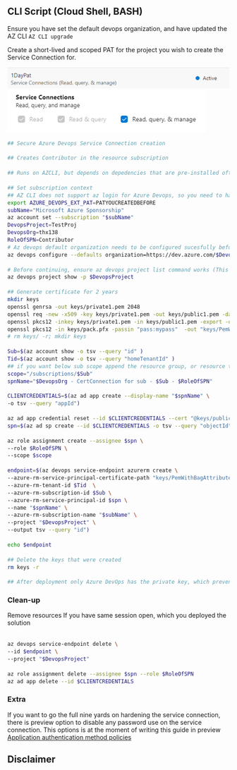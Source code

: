 ## CLI Script (Cloud Shell, BASH)
Ensure you have set the default devops organization, and have updated the AZ CLI ``AZ CLI upgrade``

Create a short-lived and scoped PAT for the project you wish to create the Service Connection for.

![img](img/1day.png)
![img](img/PAT.png)

```bash
## Secure Azure Devops Service Connection creation 

## Creates Contributor in the resource subscription 

## Runs on AZCLI, but depends on depedencies that are pre-installed often with linux. Also line-break is [\] whereas in Powershell [`] 

## Set subscription context 
## AZ CLI does not support az login for Azure Devops, so you need to have PAT token in the session
export AZURE_DEVOPS_EXT_PAT=PATYOUCREATEDBEFORE
subName="Microsoft Azure Sponsorship"
az account set --subscription "$subName"
DevopsProject=TestProj
DevopsOrg=thx138
RoleOfSPN=Contributor
# Az devops default organization needs to be configured sucesfully before continuing running this script
az devops configure --defaults organization=https://dev.azure.com/$DevopsOrg

# Before continuing, ensure az devops project list command works (This will confirm, that you are logged in)
az devops project show -p $DevopsProject

## Generate certificate for 2 years
mkdir keys
openssl genrsa -out keys/private1.pem 2048
openssl req -new -x509 -key keys/private1.pem -out keys/public1.pem -days 720 -subj "/C=FI/CN=spnforaad.localdom/OU=IT Department/"
openssl pkcs12 -inkey keys/private1.pem -in keys/public1.pem -export -out keys/pack.pfx -passout "pass:mypass"
openssl pkcs12 -in keys/pack.pfx -passin "pass:mypass"  -out "keys/PemWithBagAttributes.pem" -nodes
# rm keys/ -r; mkdir keys

Sub=$(az account show -o tsv --query "id" )
Tid=$(az account show -o tsv --query "homeTenantId" )
## if you want below sub scope append the resource group, or resource to the scope
scope="/subscriptions/$Sub"
spnName="$DevopsOrg - CertConnection for sub - $Sub - $RoleOfSPN"

CLIENTCREDENTIALS=$(az ad app create --display-name "$spnName" \
-o tsv --query "appId")

az ad app credential reset --id $CLIENTCREDENTIALS --cert "@keys/public1.pem" --append
spn=$(az ad sp create --id $CLIENTCREDENTIALS -o tsv --query "objectId")

az role assignment create --assignee $spn \
--role $RoleOfSPN \
--scope $scope

endpoint=$(az devops service-endpoint azurerm create \
--azure-rm-service-principal-certificate-path "keys/PemWithBagAttributes.pem" \
--azure-rm-tenant-id $Tid  \
--azure-rm-subscription-id $Sub \
--azure-rm-service-principal-id $spn \
--name "$spnName" \
--azure-rm-subscription-name "$subName" \
--project "$DevopsProject" \
--output tsv --query "id")

echo $endpoint

## Delete the keys that were created
rm keys -r

## After deployment only Azure DevOps has the private key, which prevents misuse of the certificate credentials 
```

### Clean-up
Remove resources If you have same session open, which you deployed the solution
```bash

az devops service-endpoint delete \
--id $endpoint \
--project "$DevopsProject"

az role assignment delete --assignee $spn --role $RoleOfSPN
az ad app delete --id $CLIENTCREDENTIALS


```

### Extra
If you want to go the full nine yards on hardening the service connection, there is preview option to disable any password use on the service connection. This options is at the moment of writing this guide in preview [Application authentication method policies](https://docs.microsoft.com/en-us/azure/active-directory/fundamentals/whats-new#public-preview----application-authentication-method-policies)

## Disclaimer
